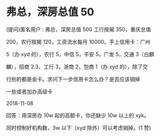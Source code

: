 # 弗总，深房总值 50

(提问)匿名用户 : 弗总，深房总值 500 工行按揭 350，重庆总值

200，农行按揭 120，工资流水每月 10000。手上信用卡：广州

5（办 xyd 的），农行 5，中信 5，平安 5，广发 5，交通 3（白麒

麟），招商 2.3，工行 3，浙商 2，包商 1（办 xyd 的），除了交

行别的都是金卡。求问下一步信用卡怎么办？是否应该销掉

一些或者加办高级卡

2018-11-08

回答：用深房办 10w 起的高额卡，你还缺少 10w 以上的 xyk。

同时控制好机构数，3w 以下（xyd 除外）可以考虑销掉。(1 赞)